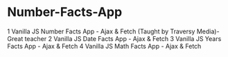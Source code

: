 # Number-Facts-App
1 Vanilla JS Number Facts App - Ajax &amp; Fetch (Taught by Traversy Media)-Great teacher
2 Vanilla JS Date Facts App - Ajax &amp; Fetch
3 Vanilla JS Years Facts App - Ajax &amp; Fetch
4 Vanilla JS Math Facts App - Ajax &amp; Fetch

